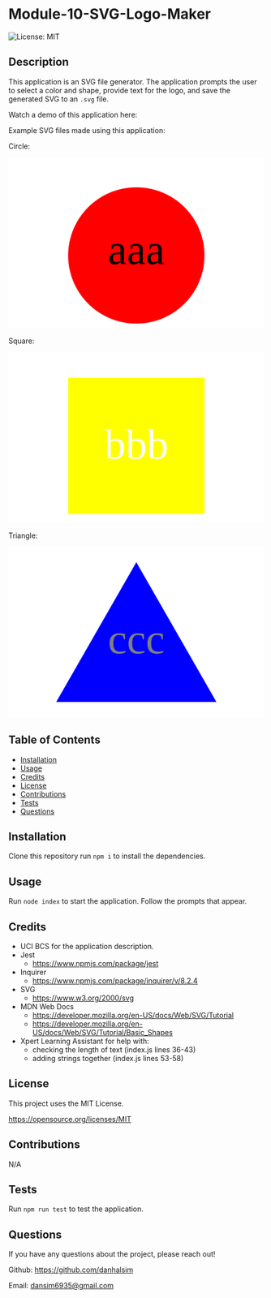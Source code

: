 # Module-10-SVG-Logo-Maker

![License: MIT](https://img.shields.io/badge/License-MIT-yellow.svg)

## Description

This application is an SVG file generator. The application prompts the user to select a color and shape, provide text for the logo, and save the generated SVG to an `.svg` file.

Watch a demo of this application here: 

Example SVG files made using this application:

Circle:

![Circle](./examples/sample1.svg)

Square: 

![Square](./examples/sample2.svg)

Triangle:

![Triangle](./examples/sample3.svg)

## Table of Contents

- [Installation](#installation)
- [Usage](#usage)
- [Credits](#credits)
- [License](#license)
- [Contributions](#contributions)
- [Tests](#Tests)
- [Questions](#Questions)

## Installation

Clone this repository run `npm i` to install the dependencies.

## Usage

Run `node index` to start the application. Follow the prompts that appear.

## Credits

- UCI BCS for the application description.
- Jest
    - https://www.npmjs.com/package/jest
- Inquirer
    - https://www.npmjs.com/package/inquirer/v/8.2.4
- SVG
    - https://www.w3.org/2000/svg
- MDN Web Docs
    - https://developer.mozilla.org/en-US/docs/Web/SVG/Tutorial
    - https://developer.mozilla.org/en-US/docs/Web/SVG/Tutorial/Basic_Shapes
- Xpert Learning Assistant for help with:
    - checking the length of text (index.js lines 36-43)
    - adding strings together (index.js lines 53-58)

## License

This project uses the MIT License.

https://opensource.org/licenses/MIT 

## Contributions

N/A

## Tests

Run `npm run test` to test the application.

## Questions

If you have any questions about the project, please reach out!

Github: https://github.com/danhalsim

Email: dansim6935@gmail.com